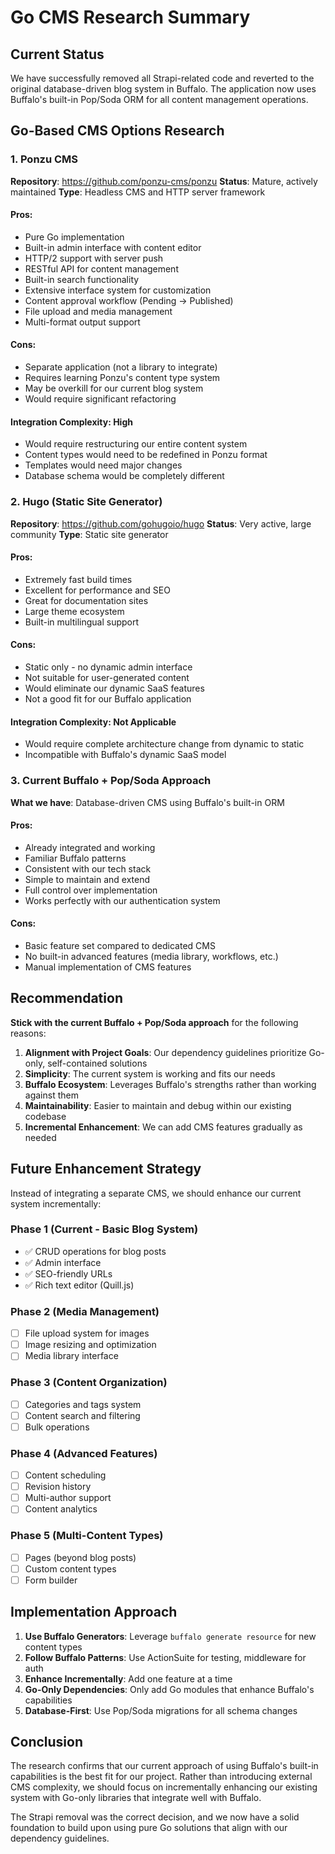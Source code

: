 # Go CMS Research Summary

## Current Status

We have successfully removed all Strapi-related code and reverted to the original database-driven blog system in Buffalo. The application now uses Buffalo's built-in Pop/Soda ORM for all content management operations.

## Go-Based CMS Options Research

### 1. Ponzu CMS
**Repository**: https://github.com/ponzu-cms/ponzu
**Status**: Mature, actively maintained
**Type**: Headless CMS and HTTP server framework

#### Pros:
- Pure Go implementation
- Built-in admin interface with content editor
- HTTP/2 support with server push
- RESTful API for content management
- Built-in search functionality
- Extensive interface system for customization
- Content approval workflow (Pending → Published)
- File upload and media management
- Multi-format output support

#### Cons:
- Separate application (not a library to integrate)
- Requires learning Ponzu's content type system
- May be overkill for our current blog system
- Would require significant refactoring

#### Integration Complexity: High
- Would require restructuring our entire content system
- Content types would need to be redefined in Ponzu format
- Templates would need major changes
- Database schema would be completely different

### 2. Hugo (Static Site Generator)
**Repository**: https://github.com/gohugoio/hugo
**Status**: Very active, large community
**Type**: Static site generator

#### Pros:
- Extremely fast build times
- Excellent for performance and SEO
- Great for documentation sites
- Large theme ecosystem
- Built-in multilingual support

#### Cons:
- Static only - no dynamic admin interface
- Not suitable for user-generated content
- Would eliminate our dynamic SaaS features
- Not a good fit for our Buffalo application

#### Integration Complexity: Not Applicable
- Would require complete architecture change from dynamic to static
- Incompatible with Buffalo's dynamic SaaS model

### 3. Current Buffalo + Pop/Soda Approach
**What we have**: Database-driven CMS using Buffalo's built-in ORM

#### Pros:
- Already integrated and working
- Familiar Buffalo patterns
- Consistent with our tech stack
- Simple to maintain and extend
- Full control over implementation
- Works perfectly with our authentication system

#### Cons:
- Basic feature set compared to dedicated CMS
- No built-in advanced features (media library, workflows, etc.)
- Manual implementation of CMS features

## Recommendation

**Stick with the current Buffalo + Pop/Soda approach** for the following reasons:

1. **Alignment with Project Goals**: Our dependency guidelines prioritize Go-only, self-contained solutions
2. **Simplicity**: The current system is working and fits our needs
3. **Buffalo Ecosystem**: Leverages Buffalo's strengths rather than working against them
4. **Maintainability**: Easier to maintain and debug within our existing codebase
5. **Incremental Enhancement**: We can add CMS features gradually as needed

## Future Enhancement Strategy

Instead of integrating a separate CMS, we should enhance our current system incrementally:

### Phase 1 (Current - Basic Blog System)
- ✅ CRUD operations for blog posts
- ✅ Admin interface
- ✅ SEO-friendly URLs
- ✅ Rich text editor (Quill.js)

### Phase 2 (Media Management)
- [ ] File upload system for images
- [ ] Image resizing and optimization
- [ ] Media library interface

### Phase 3 (Content Organization)
- [ ] Categories and tags system
- [ ] Content search and filtering
- [ ] Bulk operations

### Phase 4 (Advanced Features)
- [ ] Content scheduling
- [ ] Revision history
- [ ] Multi-author support
- [ ] Content analytics

### Phase 5 (Multi-Content Types)
- [ ] Pages (beyond blog posts)
- [ ] Custom content types
- [ ] Form builder

## Implementation Approach

1. **Use Buffalo Generators**: Leverage `buffalo generate resource` for new content types
2. **Follow Buffalo Patterns**: Use ActionSuite for testing, middleware for auth
3. **Enhance Incrementally**: Add one feature at a time
4. **Go-Only Dependencies**: Only add Go modules that enhance Buffalo's capabilities
5. **Database-First**: Use Pop/Soda migrations for all schema changes

## Conclusion

The research confirms that our current approach of using Buffalo's built-in capabilities is the best fit for our project. Rather than introducing external CMS complexity, we should focus on incrementally enhancing our existing system with Go-only libraries that integrate well with Buffalo.

The Strapi removal was the correct decision, and we now have a solid foundation to build upon using pure Go solutions that align with our dependency guidelines.

